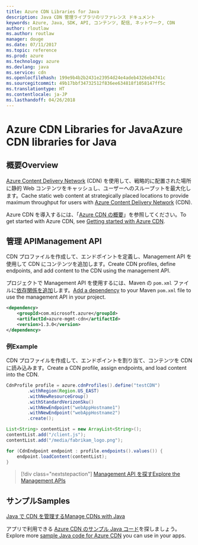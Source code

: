 ```yaml
---
title: Azure CDN Libraries for Java
description: Java CDN 管理ライブラリのリファレンス ドキュメント
keywords: Azure, Java, SDK, API, コンテンツ, 配信, ネットワーク, CDN
author: rloutlaw
ms.author: routlaw
manager: douge
ms.date: 07/11/2017
ms.topic: reference
ms.prod: azure
ms.technology: azure
ms.devlang: java
ms.service: cdn
ms.openlocfilehash: 199e9b4b2b2431e23954d24e4adeb4326eb4741c
ms.sourcegitcommit: 49b17bbf34732512f836ee634818f1058147ff5c
ms.translationtype: HT
ms.contentlocale: ja-JP
ms.lasthandoff: 04/26/2018
---
```

# <a name="azure-cdn-libraries-for-java"></a><span data-ttu-id="ed492-104">Azure CDN Libraries for Java</span><span class="sxs-lookup"><span data-stu-id="ed492-104">Azure CDN libraries for Java</span></span>

## <a name="overview"></a><span data-ttu-id="ed492-105">概要</span><span class="sxs-lookup"><span data-stu-id="ed492-105">Overview</span></span>

<span data-ttu-id="ed492-106">[Azure Content Delivery Network](/azure/cdn/cdn-overview) (CDN) を使用して、戦略的に配置された場所に静的 Web コンテンツをキャッシュし、ユーザーへのスループットを最大化します。</span><span class="sxs-lookup"><span data-stu-id="ed492-106">Cache static web content at strategically placed locations to provide maximum throughput for users with [Azure Content Delivery Network](/azure/cdn/cdn-overview) (CDN).</span></span>

<span data-ttu-id="ed492-107">Azure CDN を導入するには、「[Azure CDN の概要](/azure/cdn/cdn-create-new-endpoint)」を参照してください。</span><span class="sxs-lookup"><span data-stu-id="ed492-107">To get started with Azure CDN, see [Getting started with Azure CDN](/azure/cdn/cdn-create-new-endpoint).</span></span>

## <a name="management-api"></a><span data-ttu-id="ed492-108">管理 API</span><span class="sxs-lookup"><span data-stu-id="ed492-108">Management API</span></span>

<span data-ttu-id="ed492-109">CDN プロファイルを作成して、エンドポイントを定義し、Management API を使用して CDN にコンテンツを追加します。</span><span class="sxs-lookup"><span data-stu-id="ed492-109">Create CDN profiles, define endpoints, and add content to the CDN using the management API.</span></span>

<span data-ttu-id="ed492-110">プロジェクトで Management API を使用するには、Maven の `pom.xml` ファイルに[依存関係を追加](https://maven.apache.org/guides/getting-started/index.html#How_do_I_use_external_dependencies)します。</span><span class="sxs-lookup"><span data-stu-id="ed492-110">[Add a dependency](https://maven.apache.org/guides/getting-started/index.html#How_do_I_use_external_dependencies) to your Maven `pom.xml` file to use the management API in your project.</span></span>

```XML
<dependency>
    <groupId>com.microsoft.azure</groupId>
    <artifactId>azure-mgmt-cdn</artifactId>
    <version>1.3.0</version>
</dependency>
```   

### <a name="example"></a><span data-ttu-id="ed492-111">例</span><span class="sxs-lookup"><span data-stu-id="ed492-111">Example</span></span>

<span data-ttu-id="ed492-112">CDN プロファイルを作成して、エンドポイントを割り当て、コンテンツを CDN に読み込みます。</span><span class="sxs-lookup"><span data-stu-id="ed492-112">Create a CDN profile, assign endpoints, and load content into the CDN.</span></span>

```java
CdnProfile profile = azure.cdnProfiles().define("testCDN")
        .withRegion(Region.US_EAST)
        .withNewResourceGroup()
        .withStandardVerizonSku()
        .withNewEndpoint("webAppHostname1")
        .withNewEndpoint("webAppHostname2")
        .create();

List<String> contentList = new ArrayList<String>();
contentList.add("/client.js");
contentList.add("/media/fabrikam_logo.png");

for (CdnEndpoint endpoint : profile.endpoints().values()) {
    endpoint.loadContent(contentList);
}
```

> [!div class="nextstepaction"]
> [<span data-ttu-id="ed492-113">Management API を探す</span><span class="sxs-lookup"><span data-stu-id="ed492-113">Explore the Management APIs</span></span>](/java/api/overview/azure/cdn/management)

## <a name="samples"></a><span data-ttu-id="ed492-114">サンプル</span><span class="sxs-lookup"><span data-stu-id="ed492-114">Samples</span></span>

[<span data-ttu-id="ed492-115">Java で CDN を管理する</span><span class="sxs-lookup"><span data-stu-id="ed492-115">Manage CDNs with Java</span></span>](https://github.com/Azure-Samples/cdn-java-manage-cdn)

<span data-ttu-id="ed492-116">アプリで利用できる [Azure CDN のサンプル Java コード](https://azure.microsoft.com/resources/samples/?platform=java&term=cdn)を探しましょう。</span><span class="sxs-lookup"><span data-stu-id="ed492-116">Explore more [sample Java code for Azure CDN](https://azure.microsoft.com/resources/samples/?platform=java&term=cdn) you can use in your apps.</span></span>